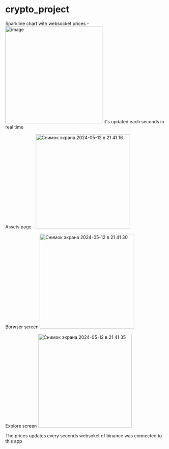 # crypto_project


Sparkline chart with websocket prices - <img width="305" alt="image" src="https://github.com/rahimov27/crypto-app-flutter/assets/89564054/02decd2a-7f10-46e5-883e-6a0791c215e4">
it's updated each seconds in real time


Assets page - <img width="296" alt="Снимок экрана 2024-05-12 в 21 41 16" src="https://github.com/rahimov27/crypto-app-flutter/assets/89564054/04175d38-dde7-49f0-9184-6a8f90eb3c77">

Borwser screen
<img width="297" alt="Снимок экрана 2024-05-12 в 21 41 30" src="https://github.com/rahimov27/crypto-app-flutter/assets/89564054/6b92b867-c159-4511-81eb-6021f5b8a121">


Explore screen 
<img width="294" alt="Снимок экрана 2024-05-12 в 21 41 35" src="https://github.com/rahimov27/crypto-app-flutter/assets/89564054/3b80b238-5a7c-42ec-a073-3e06984c995a">

The prices updates every seconds websoket of binance was connected to this app
